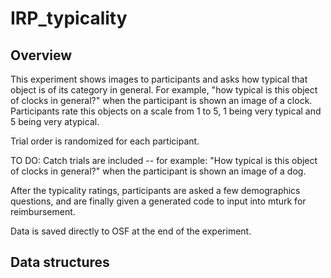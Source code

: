 # IRP_typicality

## Overview 
This experiment shows images to participants and asks how typical that object is of its category in general. 
For example, "how typical is this object of clocks in general?" when the participant is shown an image of a clock. 
Participants rate this objects on a scale from 1 to 5, 1 being very typical and 5 being very atypical. 

Trial order is randomized for each participant. 

TO DO: Catch trials are included -- for example: "How typical is this object of clocks in general?" when the participant is shown an image of a dog. 

After the typicality ratings, participants are asked a few demographics questions, and are finally given a generated code to input into mturk for reimbursement. 

Data is saved directly to OSF at the end of the experiment. 

## Data structures
